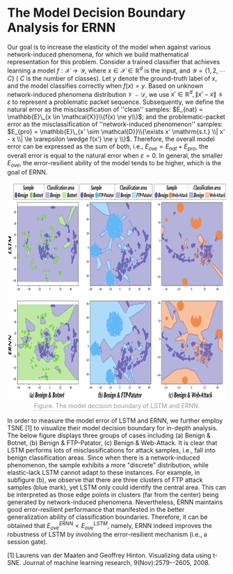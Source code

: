 # The Model Decision Boundary Analysis for ERNN
Our goal is to increase the elasticity of the model when against various network-induced phenomena, for which we build mathematical representation for this problem. Consider a trained classifier that achieves learning a model $f: \mathcal{X} \to \mathcal{Y}$, where $x \in \mathcal{X} \in {\mathbb{R}^d}$ is the input, and $\mathcal{Y} = \{1, 2, \cdots C\}$ ( $C$ is the number of classes). Let $y$ denote the ground-truth label of $x$, and the model classifies correctly when $f(x) = y$. Based on unknown network-induced phenomena distribution $\mathcal{V} \sim \mathcal{D}$, we use $x' \in {\mathbb{R}^d}, \left\| x' - x \right\| \le \varepsilon$ to represent a problematic packet sequence. Subsequently, we define the natural error as the misclassification of ''clean'' samples: $E_{nat} = \mathbb{E}\_{x \in \mathcal{X}}\\{f(x) \ne y\\}$; and the problematic-packet error as the misclassification of ''network-induced phenomenon'' samples: $E_{pro} = \mathbb{E}\_{x' \sim \mathcal{D}}\\{\exists x' \mathrm{s.t.} \\| x' - x \\| \le \varepsilon \wedge f(x') \ne y \\}$. Therefore, the overall model error can be expressed as the sum of both, i.e., $E_{ove} = E_{nat} + E_{pro}$, the overall error is equal to the natural error when $\varepsilon = 0$. In general, the smaller $E_{ove}$, the error-resilient ability of the model tends to be higher, which is the goal of ERNN.

<div align=center>
	<img src="boundary.png" height=500 />
    <br>
    <div style="color:orange; border-bottom: 1px solid #d9d9d7;
    display: inline-block;
    color: #999;
    padding: 2px;">Figure. The model decision boundary of LSTM and ERNN.</div>
</div>

In order to measure the model error of LSTM and ERNN, we further employ TSNE [1] to visualize their model decision boundary for in-depth analysis. The below figure displays three groups of cases including (a) Benign & Botnet, (b) Benign & FTP-Patator, (c) Benign & Web-Attack. It is clear that LSTM performs lots of misclassifications for attack samples, i.e., fall into benign classification areas. Since when there is a network-induced phenomenon, the sample exhibits a more "discrete" distribution, while elastic-lack LSTM cannot adapt to these instances. For example, in subfigure (b), we observe that there are three clusters of FTP attack samples (blue mark), yet LSTM only could identify the central area. This can be interpreted as those edge points in clusters (far from the center) being generated by network-induced phenomena. Nevertheless, ERNN maintains good error-resilient performance that manifested in the better generalization ability of classification boundaries. Therefore, it can be obtained that $E_{ove}^{ERNN} < E_{ove}^{LSTM}$, namely, ERNN indeed improves the robustness of LSTM by involving the error-resilient mechanism (i.e., a session gate).

[1] Laurens van der Maaten and Geoffrey Hinton. Visualizing data using t-SNE. Journal of machine learning research, 9(Nov):2579--2605, 2008.
